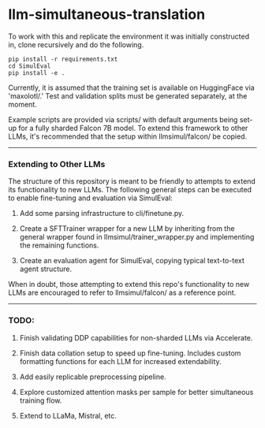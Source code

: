 # llm-simultaneous-translation

To work with this and replicate the environment it was initially constructed in, clone recursively and do the following. 

```
pip install -r requirements.txt
cd SimulEval
pip install -e .
```

Currently, it is assumed that the training set is available on HuggingFace via 'maxolotl/.' Test and validation splits must be generated separately, at the moment. 

Example scripts are provided via scripts/ with default arguments being set-up for a fully sharded Falcon 7B model. To extend this framework to other LLMs, it's recommended that the setup within llmsimul/falcon/ be copied. 

---

### Extending to Other LLMs

The structure of this repository is meant to be friendly to attempts to extend its functionality to new LLMs. The following general steps can be executed to enable fine-tuning and evaluation via SimulEval:

1. Add some parsing infrastructure to cli/finetune.py.

2. Create a SFTTrainer wrapper for a new LLM by inheriting from the general wrapper found in llmsimul/trainer_wrapper.py and implementing the remaining functions.

3. Create an evaluation agent for SimulEval, copying typical text-to-text agent structure.

When in doubt, those attempting to extend this repo's functionality to new LLMs are encouraged to refer to llmsimul/falcon/ as a reference point.

---

### TODO: 

1. Finish validating DDP capabilities for non-sharded LLMs via Accelerate.

2. Finish data collation setup to speed up fine-tuning. Includes custom formatting functions for each LLM for increased extendability.

3. Add easily replicable preprocessing pipeline.

4. Explore customized attention masks per sample for better simultaneous training flow.

5. Extend to LLaMa, Mistral, etc.
